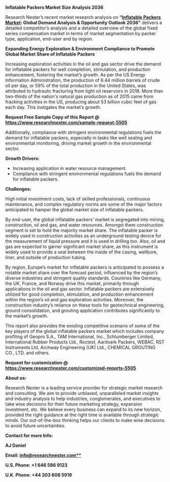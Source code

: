 ﻿**Inflatable Packers Market Size Analysis 2036**

Research Nester’s recent market research analysis on **“[Inflatable Packers Market](https://www.researchnester.com/reports/inflatable-packers-market/5505): Global Demand Analysis & Opportunity Outlook 2036”** delivers a detailed competitor’s analysis and a detailed overview of the global fixed series compensation market in terms of market segmentation by packer type, application, end-user and by region. 

**Expanding Energy Exploration & Environment Compliance to Promote Global Market Share of Inflatable Packers** 

Increasing exploration activities in the oil and gas sector drive the demand for inflatable packers for well completion, stimulation, and production enhancement, fostering the market’s growth. As per the US Energy Information Administration, the production of 6.44 million barrels of crude oil per day, or 59% of the total production in the United States, was attributed to hydraulic fracturing from tight oil reservoirs in 2018. More than two-thirds of the nation's natural gas production as of 2015 came from fracking activities in the US, producing about 53 billion cubic feet of gas each day. This instigates the market’s growth.

**Request Free Sample Copy of this Report @ <https://www.researchnester.com/sample-request-5505>** 

Additionally, compliance with stringent environmental regulations fuels the demand for inflatable packers, especially in tasks like well sealing and environmental monitoring, driving market growth in the environmental sector.

**Growth Drivers:**

- Increasing application in water resource management.
- Compliance with stringent environmental regulations fuels the demand for inflatable packers.

**Challenges:**

High initial investment costs, lack of skilled professionals, continuous maintenance, and complex regulatory norms are some of the major factors anticipated to hamper the global market size of inflatable packers.

By end-user, the global inflatable packers’ market is segregated into mining, construction, oil and gas, and water resources. Amongst them construction segment is set to hold the majority market share. The inflatable packer is widely used in construction activities as an underground testing device for the measurement of liquid pressure and it is used in drilling too. Also, oil and gas are expected to garner significant market share, as this instrument is widely used to provide a seal between the inside of the casing, wellbore, liner, and outside of production tubing.

By region, Europe’s market for inflatable packers is anticipated to possess a notable market share over the forecast period, influenced by the region’s diverse industries and stringent quality standards. Countries like Germany, the UK, France, and Norway drive this market, primarily through applications in the oil and gas sector. Inflatable packers are extensively utilized for good completion, stimulation, and production enhancement within the region’s oil and gas exploration activities. Moreover, the construction industry’s reliance on these tools for geotechnical engineering, ground consolidation, and grouting application contributes significantly to the market’s growth.

This report also provides the existing competitive scenario of some of the key players of the global inflatable packers market which includes company profiling of Geopro S.A., TAM International, Inc., Schlumberger Limited, International Rubber Products Ltd., Roctest, Aardvark Packers, WEBAC, RST Instruments Ltd, Archway Engineering (UK) Ltd., CHEMICAL GROUTING CO., LTD.   and others.      

**Request for customization @ <https://www.researchnester.com/customized-reports-5505>**  

**About us:**

Research Nester is a leading service provider for strategic market research and consulting. We aim to provide unbiased, unparalleled market insights and industry analysis to help industries, conglomerates, and executives to take wise decisions for their future marketing strategy, expansion investment, etc. We believe every business can expand to its new horizon, provided the right guidance at the right time is available through strategic minds. Our out-of-the-box thinking helps our clients to make wise decisions to avoid future uncertainties.

**Contact for more Info:**

**AJ Daniel**

**Email: [info@researchnester.com**](mailto:info@researchnester.com)**

**U.S. Phone: +1 646 586 9123** 

**U.K. Phone: +44 203 608 5919**
